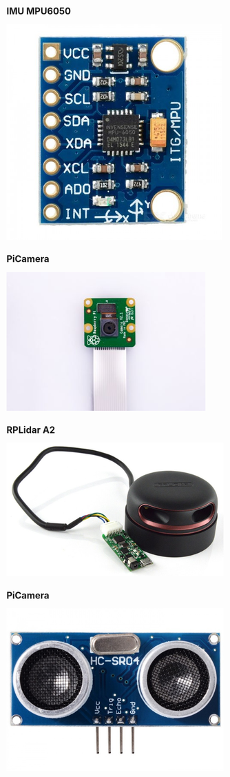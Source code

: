 ## IMU MPU6050
![](IMU_MPU6050/MPU6050_image.jpg)

## PiCamera
![](PiCamera/PiCamera_Image.jpg)

## RPLidar A2
![](RPLidar_A2/RPLidar_A2.png)

## PiCamera
![](Ultrasonic_HCSR04/HCSR04_Ultrasonic_Image.jpg)
